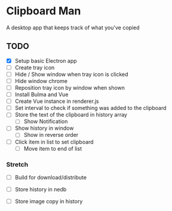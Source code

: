 # Clipboard Man

A desktop app that keeps track of what you've copied

## TODO
* [x] Setup basic Electron app
* [ ] Create tray icon
* [ ] Hide / Show window when tray icon is clicked
* [ ] Hide window chrome
* [ ] Reposition tray icon by window when shown
* [ ] Install Bulma and Vue
* [ ] Create Vue instance in renderer.js
* [ ] Set interval to check if something was added to the clipboard
* [ ] Store the text of the clipboard in history array
    * [ ] Show Notification
* [ ] Show history in window
    * [ ] Show in reverse order
* [ ] Click item in list to set clipboard
    * [ ] Move item to end of list

### Stretch 
* [ ] Build for download/distribute
* [ ] Store history in nedb
* [ ] Store image copy in history

